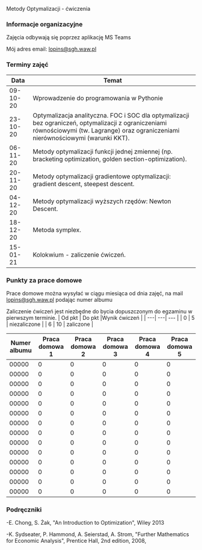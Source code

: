 Metody Optymalizacji - ćwiczenia

### Informacje organizacyjne

Zajęcia odbywają się poprzez aplikację MS Teams

Mój adres email: lopins@sgh.waw.pl

### Terminy zajęć

| Data | Temat |
| --- | --- |
| 09-10-20 | Wprowadzenie do programowania w Pythonie
| 23-10-20 | Optymalizacja analityczna. FOC i SOC dla optymalizacji bez ograniczeń, optymalizacji z ograniczeniami równościowymi (tw. Lagrange) oraz ograniczeniami nierównościowymi (warunki KKT). 
| 06-11-20 | Metody optymalizacji funkcji jednej zmiennej (np. bracketing optimization, golden section-optimization).
| 20-11-20 | Metody optymalizacji gradientowe optymalizacji: gradient descent, steepest descent.
| 04-12-20 | Metody optymalizacji wyższych rzędów: Newton Descent.
| 18-12-20 | Metoda symplex.
| 15-01-21 | Kolokwium - zaliczenie ćwiczeń.

### Punkty za prace domowe
Prace domowe można wysyłać w ciągu miesiąca od dnia zajęć, na mail lopins@sgh.waw.pl podając numer albumu

Zaliczenie ćwiczeń jest niezbędne do bycia dopuszczonym do egzaminu w pierwszym terminie.
| Od pkt | Do pkt |Wynik ćwiczeń |
| ---| ---| --- |
| 0  | 5 | niezaliczone |
| 6 | 10 | zaliczone |


| Numer albumu | Praca domowa 1 | Praca domowa 2 | Praca domowa 3 |Praca domowa 4 |Praca domowa 5 |
| --- | --- | --- |--- |--- |--- |
| 00000 | 0|0|0|0|0|
| 00000 | 0|0|0|0|0|
| 00000 | 0|0|0|0|0|
| 00000 | 0|0|0|0|0|
| 00000 | 0|0|0|0|0|
| 00000 | 0|0|0|0|0|
| 00000 | 0|0|0|0|0|
| 00000 | 0|0|0|0|0|
| 00000 | 0|0|0|0|0|
| 00000 | 0|0|0|0|0|
| 00000 | 0|0|0|0|0|
| 00000 | 0|0|0|0|0|
| 00000 | 0|0|0|0|0|
| 00000 | 0|0|0|0|0|

### Podręczniki

-E. Chong, S. Żak, "An Introduction to Optimization", Wiley 2013

-K. Sydseater, P. Hammond, A. Seierstad, A. Strom, "Further Mathematics for Economic Analysis", Prentice Hall, 2nd edition, 2008,

